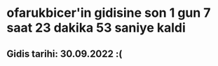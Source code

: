 # ofarukbicer'in gidisine son 1 gun 7 saat 23 dakika 53 saniye kaldi

## Gidis tarihi: 30.09.2022 :(